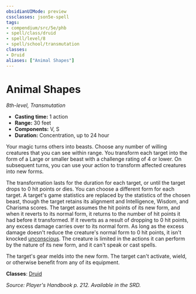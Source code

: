 ```yaml
---
obsidianUIMode: preview
cssclasses: json5e-spell
tags:
- compendium/src/5e/phb
- spell/class/druid
- spell/level/8
- spell/school/transmutation
classes:
- Druid
aliases: ["Animal Shapes"]
---
```

# Animal Shapes
*8th-level, Transmutation*  

- **Casting time:** 1 action
- **Range:** 30 feet
- **Components:** V, S
- **Duration:** Concentration, up to 24 hour

Your magic turns others into beasts. Choose any number of willing creatures that you can see within range. You transform each target into the form of a Large or smaller beast with a challenge rating of 4 or lower. On subsequent turns, you can use your action to transform affected creatures into new forms.

The transformation lasts for the duration for each target, or until the target drops to 0 hit points or dies. You can choose a different form for each target. A target's game statistics are replaced by the statistics of the chosen beast, though the target retains its alignment and Intelligence, Wisdom, and Charisma scores. The target assumes the hit points of its new form, and when it reverts to its normal form, it returns to the number of hit points it had before it transformed. If it reverts as a result of dropping to 0 hit points, any excess damage carries over to its normal form. As long as the excess damage doesn't reduce the creature's normal form to 0 hit points, it isn't knocked [unconscious](conditions.md#unconscious). The creature is limited in the actions it can perform by the nature of its new form, and it can't speak or cast spells.

The target's gear melds into the new form. The target can't activate, wield, or otherwise benefit from any of its equipment.

**Classes**: [Druid](git/3-Mechanics/CLI/classes/druid.md)

*Source: Player's Handbook p. 212. Available in the SRD.*